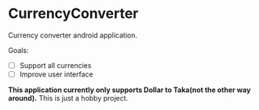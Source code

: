 # CurrencyConverter

Currency converter android application.

Goals:

- [ ] Support all currencies
- [ ] Improve user interface

**This application currently only supports Dollar to Taka(not the other way
around).** This is just a hobby project.
